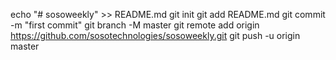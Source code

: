 echo "# sosoweekly" >> README.md
git init
git add README.md
git commit -m "first commit"
git branch -M master
git remote add origin https://github.com/sosotechnologies/sosoweekly.git
git push -u origin master